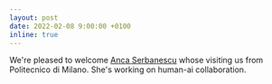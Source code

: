 ```yaml
---
layout: post
date: 2022-02-08 9:00:00 +0100
inline: true
---
```


We're pleased to welcome [Anca Serbanescu](http://www.ancaserbanescu.com/about/) whose visiting us from Politecnico di Milano. She's working on human-ai collaboration.